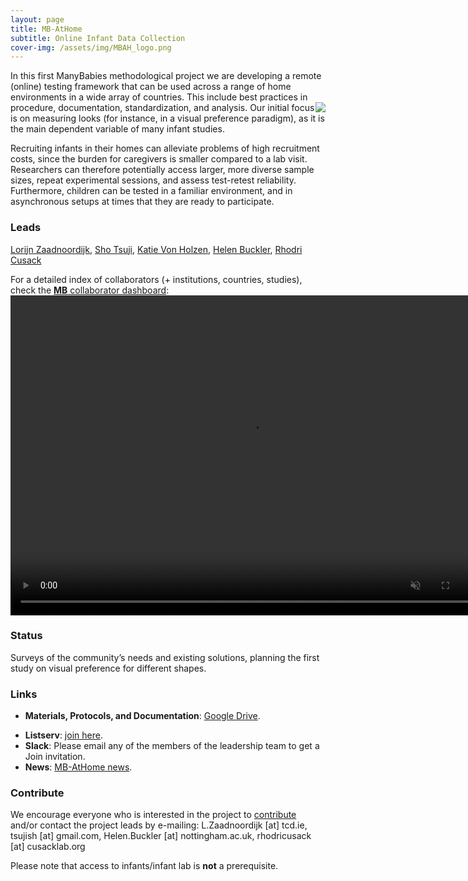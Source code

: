 ```yaml
---
layout: page
title: MB-AtHome
subtitle: Online Infant Data Collection
cover-img: /assets/img/MBAH_logo.png
---
```


<!--
To-do:
- add collaborators map.
-->

In this first ManyBabies methodological project we are developing a remote (online) testing framework that can be used across a range of home environments in a wide array of countries. This include best practices in procedure, documentation, standardization, and analysis. <img style="float: right;" src="/assets/img/logo_mb_athome_250px.png"> Our initial focus is on measuring looks (for instance, in a visual preference paradigm), as it is the main dependent variable of many infant studies.

Recruiting infants in their homes can alleviate problems of high recruitment costs, since the burden for caregivers is smaller compared to a lab visit. Researchers can therefore potentially access larger, more diverse sample sizes, repeat experimental sessions, and assess test-retest reliability. Furthermore, children can be tested in a familiar environment, and in asynchronous setups at times that they are ready to participate.

### Leads
[Lorijn Zaadnoordijk](https://sites.google.com/view/lorijnzaadnoordijk/homepage), [Sho Tsuji](https://sites.google.com/site/tsujish), [Katie Von Holzen](https://kvonholzen.github.io), [Helen Buckler](https://www.nottingham.ac.uk/english/people/helen.buckler), [Rhodri Cusack](https://www.infantcentre.ie/who-we-are-2/our-team/prof-rhodri-cusack)

For a detailed index of collaborators (+ institutions, countries, studies), check the [**MB** collaborator dashboard](https://manybabies.shinyapps.io/shiny_mb_map/): <video muted autoplay="autoplay" loop="loop" width="768" height="512">
    <source src="/assets/img/dashboard_studies.mp4" type="video/mp4">  
    </video>

<!-- Flourish
<div class="flourish-embed flourish-map" data-src="visualisation/2520119" data-url="https://flo.uri.sh/visualisation/2520119/embed"><script src="https://public.flourish.studio/resources/embed.js"></script></div>
-->

### Status
Surveys of the community’s needs and existing solutions, planning the first study on visual preference for different shapes. 

### Links
* **Materials, Protocols, and Documentation**: [Google Drive](https://drive.google.com/drive/folders/1IW0daOJMG37FdoGkX1l12zhjPYSmPcD5).
<!--* **Data and code**: [MB2-GitHub](https://github.com/manybabies/mb2-analysis).-->
* **Listserv**: [join here](https://groups.google.com/forum/#!forum/infantlooksathome).
* **Slack**: Please email any of the members of the leadership team to get a Join invitation.
* **News**: [MB-AtHome news]({{site.baseurl}}/tags/#MB-AtHome).

### Contribute
We encourage everyone who is interested in the project to [contribute]({{site.baseurl}}/get_involved/) and/or contact the project leads by e-mailing: L.Zaadnoordijk [at] tcd.ie, tsujish [at] gmail.com, Helen.Buckler [at] nottingham.ac.uk, rhodricusack [at] cusacklab.org <!-- need to add Katie's email -->

Please note that access to infants/infant lab is **not** a prerequisite.

<!-- ### Publications -->
